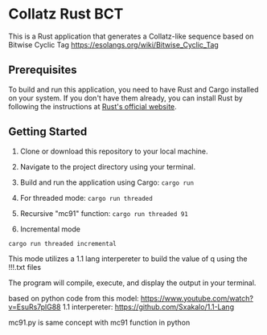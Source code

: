 # Collatz Rust BCT

This is a Rust application that generates a Collatz-like sequence based on Bitwise Cyclic Tag
https://esolangs.org/wiki/Bitwise_Cyclic_Tag


## Prerequisites

To build and run this application, you need to have Rust and Cargo installed on your system. If you don't have them already, you can install Rust by following the instructions at [Rust's official website](https://www.rust-lang.org/learn/get-started).

## Getting Started

1. Clone or download this repository to your local machine.

2. Navigate to the project directory using your terminal.

3. Build and run the application using Cargo: `cargo run`

3. For threaded mode: `cargo run threaded`

4. Recursive "mc91" function: `cargo run threaded 91`

5. Incremental mode
```
cargo run threaded incremental
``` 
This mode utilizes a 1.1 lang interpereter to build the value of q using the !!!.txt files

The program will compile, execute, and display the output in your terminal.

based on python code from this model:
https://www.youtube.com/watch?v=EsuRs7plG88
1.1 interpereter: https://github.com/Sxakalo/1.1-Lang

mc91.py is same concept with mc91 function in python
